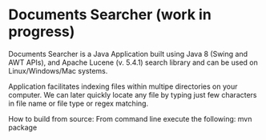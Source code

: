 # Documents Searcher (work in progress)

Documents Searcher is a Java Application built using Java 8 (Swing and AWT APIs), and Apache Lucene (v. 5.4.1) search library and can be used on Linux/Windows/Mac systems.

Application facilitates indexing files within multipe directories on your computer. We can later quickly locate any file by typing just few characters in file name or file type or regex matching. 


How to build from source:
From command line execute the following:
mvn package

